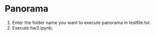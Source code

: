 # Panorama
1. Enter the folder name you want to execute panorama in testfile.txt.
2. Execute hw3.ipynb.

